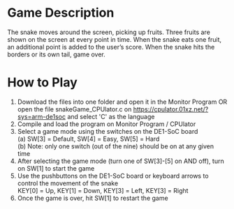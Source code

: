 # Game Description
The snake moves around the screen, picking up fruits. Three fruits are shown on the screen at every point in time. When the snake eats one fruit, an additional point is added to the user’s score. When the snake hits the borders or its own tail, game over.

# How to Play
1. Download the files into one folder and open it in the Monitor Program OR open the file snakeGame_CPUlator.c on https://cpulator.01xz.net/?sys=arm-de1soc and select 'C' as the language <br /> 
2. Compile and load the program on Monitor Program / CPUlator <br />
3. Select a game mode using the switches on the DE1-SoC board <br />
   (a) SW[3] = Default, SW[4] = Easy, SW[5] = Hard <br />
   (b) Note: only one switch (out of the nine) should be on at any given time <br />
4. After selecting the game mode (turn one of SW[3]-[5] on AND off), turn on SW[1] to start the game <br />
5. Use the pushbuttons on the DE1-SoC board or keyboard arrows to control the movement of the snake <br />
   KEY[0] = Up, KEY[1] = Down, KEY[3] = Left, KEY[3] = Right <br />
6. Once the game is over, hit SW[1] to restart the game <br />
